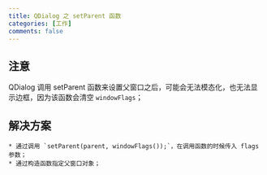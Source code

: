 ```yaml
---
title: QDialog 之 setParent 函数 
categories: [工作]
comments: false
---
```


## 注意
QDialog 调用 setParent 函数来设置父窗口之后，可能会无法模态化，也无法显示边框，因为该函数会清空 `windowFlags`；

## 解决方案
	* 通过调用 `setParent(parent, windowFlags());`，在调用函数的时候传入 flags 参数；
	* 通过构造函数指定父窗口对象；
